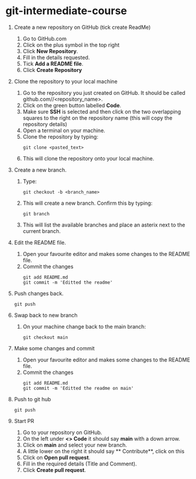 # git-intermediate-course

1. Create a new repository on GitHub (tick create ReadMe)
   1. Go to GitHub.com
   2. Click on the plus symbol in the top right
   1. Click **New Repository**.
   1. Fill in the details requested.
   1. Tick **Add a README file**.
   1. Click **Create Repository**
3. Clone the repository to your local machine
   1. Go to the repository you just created on GitHub. It should be called github.com/<username>/<repository_name>.
   1. Click on the green button labelled **Code**.
   1. Make sure **SSH** is selected and then click on the two overlapping squares to the right on the repository name (this will copy the repository details)
   1. Open a terminal on your machine.
   1. Clone the repository by typing: 
      ```
      git clone <pasted_text>
      ```
   1. This will clone the repository onto your local machine.
5. Create a new branch.
   1. Type:
      ```
      git checkout -b <branch_name>
      ```
   1. This will create a new branch.  Confirm this by typing:
      ```
      git branch
      ```
   1. This will list the available branches and place an asterix next to the current branch.
6. Edit the README file.
   1. Open your favourite editor and makes some changes to the README file.
   1. Commit the changes
      ```
      git add README.md
      git commit -m 'Editted the readme'
      ```
7. Push changes back.
   ```
   git push
   ```
8. Swap back to new branch
   1. On your machine change back to the main branch:
      ```
      git checkout main
      ```
9. Make some changes and commit
   1. Open your favourite editor and makes some changes to the README file.
   1. Commit the changes
      ```
      git add README.md
      git commit -m 'Editted the readme on main'
      ```  
11. Push to git hub
  
    ```
    git push
    ```
12. Start PR
    1. Go to your repository on GitHub.
    1. On the left under **<> Code** it should say **main** with a down arrow.
    1. Click on **main** and select your new branch.
    1. A little lower on the right it should say ** Contribute**, click on this
    1. Click on **Open pull request**.
    1. Fill in the required details (Title and Comment).
    1. Click **Create pull request**.

